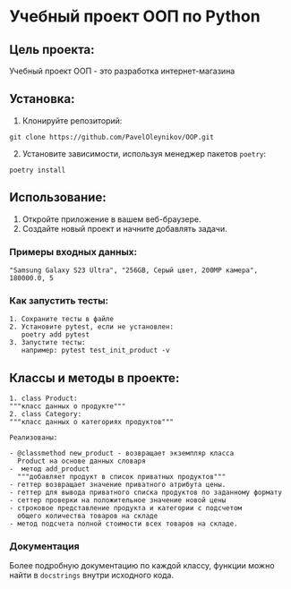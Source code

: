 # Учебный проект ООП по Python

## Цель проекта:

Учебный проект ООП - это разработка интернет-магазина

## Установка:

1. Клонируйте репозиторий:

```
git clone https://github.com/PavelOleynikov/OOP.git
```

2. Установите зависимости, используя менеджер пакетов `poetry`:

```
poetry install
```

## Использование:

1. Откройте приложение в вашем веб-браузере.
2. Создайте новый проект и начните добавлять задачи.

### Примеры входных данных:

    "Samsung Galaxy S23 Ultra", "256GB, Серый цвет, 200MP камера", 180000.0, 5

### Как запустить тесты:

    1. Сохраните тесты в файле 
    2. Установите pytest, если не установлен:
       poetry add pytest
    3. Запустите тесты:
       например: pytest test_init_product -v

## Классы и методы в проекте:

    1. class Product:
    """класс данных о продукте"""
    2. class Category:
    """класс данных о категориях продуктов"""
    
    Реализованы:

    - @classmethod new_product - возвращает экземпляр класса
      Product на основе данных словаря
    -  метод add_product
      """добавляет продукт в список приватных продуктов"""
    - геттер возвращает значение приватного атрибута цены.
    - геттер для вывода приватного списка продуктов по заданному формату
    - сеттер проверки на положительное значение новой цены
    - строковое представление продукта и категории с подсчетом
      общего количества товаров на складе
    - метод подсчета полной стоимости всех товаров на складе.

### Документация

Более подробную документацию по каждой классу, функции можно
найти в `docstrings` внутри исходного кода.
    
    
